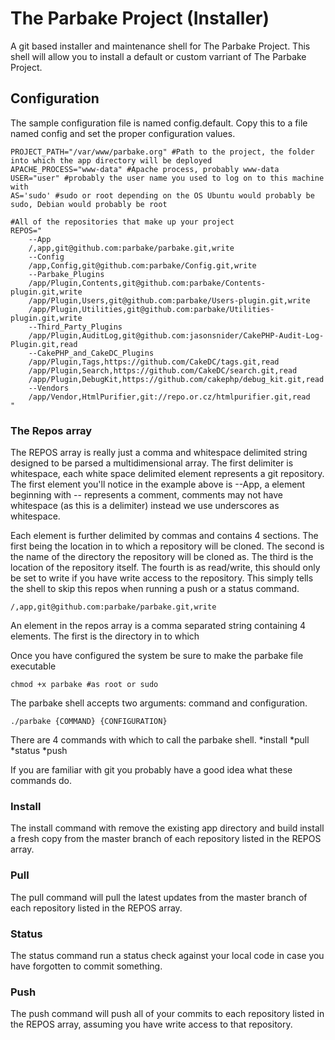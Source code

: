# The Parbake Project (Installer)

A git based installer and maintenance shell for The Parbake Project. This shell will allow you to install a default
or custom varriant of The Parbake Project.

## Configuration
The sample configuration file is named config.default. Copy this to a file named config and set the proper 
configuration values.

````
PROJECT_PATH="/var/www/parbake.org" #Path to the project, the folder into which the app directory will be deployed
APACHE_PROCESS="www-data" #Apache process, probably www-data
USER="user" #probably the user name you used to log on to this machine with
AS='sudo' #sudo or root depending on the OS Ubuntu would probably be sudo, Debian would probably be root

#All of the repositories that make up your project
REPOS="
	--App
	/,app,git@github.com:parbake/parbake.git,write
	--Config
	/app,Config,git@github.com:parbake/Config.git,write
	--Parbake_Plugins
	/app/Plugin,Contents,git@github.com:parbake/Contents-plugin.git,write
	/app/Plugin,Users,git@github.com:parbake/Users-plugin.git,write
	/app/Plugin,Utilities,git@github.com:parbake/Utilities-plugin.git,write
	--Third_Party_Plugins
	/app/Plugin,AuditLog,git@github.com:jasonsnider/CakePHP-Audit-Log-Plugin.git,read
	--CakePHP_and_CakeDC_Plugins
	/app/Plugin,Tags,https://github.com/CakeDC/tags.git,read
	/app/Plugin,Search,https://github.com/CakeDC/search.git,read
	/app/Plugin,DebugKit,https://github.com/cakephp/debug_kit.git,read
	--Vendors
	/app/Vendor,HtmlPurifier,git://repo.or.cz/htmlpurifier.git,read
"
````

### The Repos array
The REPOS array is really just a comma and whitespace delimited string designed to be parsed a multidimensional array.
The first delimiter is whitespace, each white space delimited element represents a git repository. The first element
you'll notice in the example above is --App, a element beginning with -- represents a comment, comments may not have 
whitespace (as this is a delimiter) instead we use underscores as whitespace.

Each element is further delimited by commas and contains 4 sections. The first being the location in to which a 
repository will be cloned. The second is the name of the directory the repository will be cloned as. The third is the 
location of the repository itself. The fourth is as read/write, this should only be set to write if you have write 
access to the repository. This simply tells the shell to skip this repos when running a push or a status command.

````
/,app,git@github.com:parbake/parbake.git,write
````

An element in the repos array is a comma separated string containing 4 elements. The first is the directory in to 
which


Once you have configured the system be sure to make the parbake file executable
````
chmod +x parbake #as root or sudo
````

The parbake shell accepts two arguments: command and configuration.
````
./parbake {COMMAND} {CONFIGURATION}
````

There are 4 commands with which to call the parbake shell.
*install
*pull
*status
*push

If you are familiar with git you probably have a good idea what these commands do. 

### Install

The install command with remove the existing app directory and build install a fresh copy from the master branch of 
each repository listed in the REPOS array.

### Pull

The pull command will pull the latest updates from the master branch of each repository listed in the REPOS array.

### Status 

The status command run a status check against your local code in case you have forgotten to commit something.

### Push

The push command will push all of your commits to each repository listed in the REPOS array, assuming you have write 
access to that repository.








